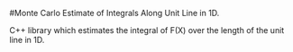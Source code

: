 #Monte Carlo Estimate of Integrals Along Unit Line in 1D.

C++ library which estimates the integral of F(X) over the length of the unit line in 1D.
